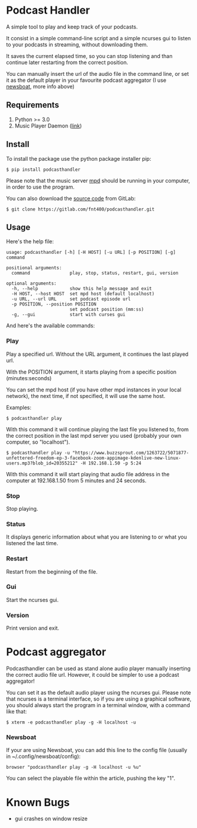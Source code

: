 # Podcast Handler

A simple tool to play and keep track of your podcasts.

It consist in a simple command-line script and a simple ncurses gui to listen to your podcasts in streaming, without downloading them.

It saves the current elapsed time, so you can stop listening and than continue later restarting from the correct position.

You can manually insert the url of the audio file in the command line, or set it as the default player in your favourite podcast aggregator (I use [newsboat](https://newsboat.org/), more info above)

## Requirements

1. Python >= 3.0 
2. Music Player Daemon ([link](https://www.musicpd.org/))

## Install

To install the package use the python package installer pip:

```
$ pip install podcasthandler
```

Please note that the music server [mpd](https://www.musicpd.org/) should be running in your computer, in order to use the program.

You can also download the [source code](https://gitlab.com/fnt400/podcasthandler) from GitLab:

```
$ git clone https://gitlab.com/fnt400/podcasthandler.git
```


## Usage


Here's the help file:

```
usage: podcasthandler [-h] [-H HOST] [-u URL] [-p POSITION] [-g] command

positional arguments:
  command               play, stop, status, restart, gui, version

optional arguments:
  -h, --help            show this help message and exit
  -H HOST, --host HOST  set mpd host (default localhost)
  -u URL, --url URL     set podcast episode url
  -p POSITION, --position POSITION
                        set podcast position (mm:ss)
  -g, --gui             start with curses gui
```

And here's the available commands:

### Play

Play a specified url. Without the URL argument, it continues the last played url.

With the POSITION argument, it starts playing from a specific position (minutes:seconds)

You can set the mpd host (if you have other mpd instances in your local network), the next time, if not specified, it will use the same host.

Examples:

```
$ podcasthandler play
```
With this command it will continue playing the last file you listened to, from the correct position in the last mpd server you used (probably your own computer, so "localhost").

```
$ podcasthandler play -u "https://www.buzzsprout.com/1263722/5071877-unfettered-freedom-ep-3-facebook-zoom-appimage-kdenlive-new-linux-users.mp3?blob_id=20355212" -H 192.168.1.50 -p 5:24
```

With this command it will start playing that audio file address in the computer at 192.168.1.50 from 5 minutes and 24 seconds.


### Stop

Stop playing.

### Status

It displays generic information about what you are listening to or what you listened the last time.

### Restart

Restart from the beginning of the file.

### Gui

Start the ncurses gui.

### Version

Print version and exit.

# Podcast aggregator

Podcasthandler can be used as stand alone audio player manually inserting the correct audio file url. However, it could be simpler to use a podcast aggregator! 

You can set it as the default audio player using the ncurses gui.
Please note that ncurses is a terminal interface, so if you are using a graphical software, you should always start the program in a terminal window, with a command like that:

```
$ xterm -e podcasthandler play -g -H localhost -u
```

### Newsboat

If your are using Newsboat, you can add this line to the config file (usually in ~/.config/newsboat/config):

```
browser "podcasthandler play -g -H localhost -u %u"
```

You can select the playable file within the article, pushing the key "1".

# Known Bugs

- gui crashes on window resize
